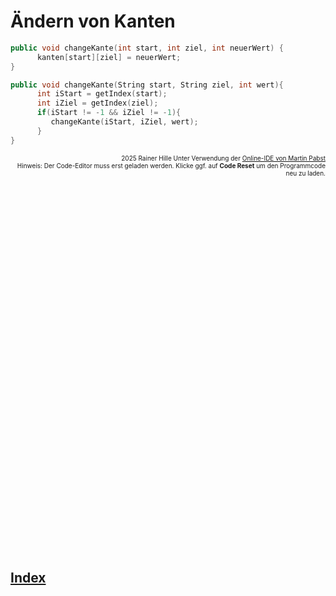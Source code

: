   <meta charset="utf-8" />
  <title>Informatik</title>
  <link rel="stylesheet" href="https://Hi2272.github.io/StyleMD.css">
 

# Ändern von Kanten
```C++
public void changeKante(int start, int ziel, int neuerWert) {
      kanten[start][ziel] = neuerWert;
}

public void changeKante(String start, String ziel, int wert){
      int iStart = getIndex(start);
      int iZiel = getIndex(ziel);
      if(iStart != -1 && iZiel != -1){
         changeKante(iStart, iZiel, wert);
      }
}
```

<div id="quelle" style="font-size: x-small; text-align: right;">
    2025 Rainer Hille  Unter Verwendung der  <a href='https://www.online-ide.de/'>Online-IDE von Martin Pabst</a><br>Hinweis: Der Code-Editor muss erst geladen werden. Klicke ggf. auf <b>Code Reset</b> um den Programmcode neu zu laden.

  </div>
  
  <section>
    <iframe
    srcdoc="<script>window.jo_doc = window.frameElement.textContent;</script><script src='https://Hi2272.github.io/include/js/includeide/includeIDE.js'></script>"
    width="100%" height="600" frameborder="0">
    {'id': 'Java', 'speed': 2000, 
    'withBottomPanel': true ,'withPCode': false ,'withConsole': true ,
    'withFileList': true ,'withErrorList': true}
    <script id="javaCode" type="plain/text" title="Graph.java" src="Graph.java"></script>
    <script id="javaCode" type="plain/text" title="Knoten.java" src="Knoten.java"></script>
    <script id="javaCode" type="plain/text" title="Main.java" src="Main.java"></script>
  </script>
   </iframe>
</section>

## [Index](../../../index.html)


